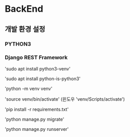 # BackEnd

## 개발 환경 설정

### PYTHON3

### Django REST Framework

'sudo apt install python3-venv'

'sudo apt install python-is-python3'

'python -m venv venv'

'source venv/bin/activate'
(윈도우 'venv/Scripts/activate')

'pip install -r requirements.txt'

'python manage.py migrate'

'python manage.py runserver'
